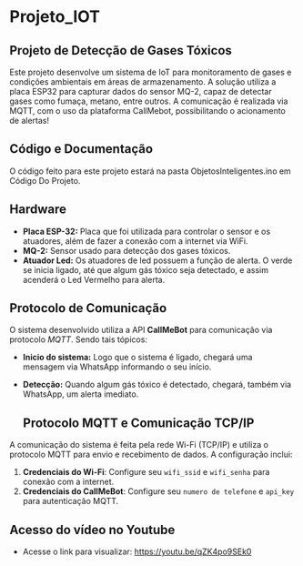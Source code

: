 # Projeto_IOT

## Projeto de Detecção de Gases Tóxicos
Este projeto desenvolve um sistema de IoT para monitoramento de gases e condições ambientais em áreas de armazenamento. A solução utiliza a placa ESP32 para capturar dados do sensor MQ-2, capaz de detectar gases como fumaça, metano, entre outros. A comunicação é realizada via MQTT, com o uso da plataforma CallMebot, possibilitando o acionamento de alertas! 

## Código e Documentação
O código feito para este projeto estará na pasta ObjetosInteligentes.ino em Código Do Projeto. 

## Hardware

- **Placa ESP-32:** Placa que foi utilizada para controlar o sensor e os atuadores, além de fazer a conexão com a internet via WiFi.
- **MQ-2:** Sensor usado para detecção dos gases tóxicos.
- **Atuador Led:** Os atuadores de led possuem a função de alerta. O verde se inicia ligado, até que algum gás tóxico seja detectado, e assim acenderá o Led Vermelho para alerta.

## Protocolo de Comunicação 

O sistema desenvolvido utiliza a API **CallMeBot** para comunicação via protocolo *MQTT*. Sendo tais tópicos:

- **Inicio do sistema:** Logo que o sistema é ligado, chegará uma mensagem via WhatsApp informando o seu início.
- **Detecção:** Quando algum gás tóxico é detectado, chegará, também via WhatsApp, um alerta imediato.

  ## Protocolo MQTT e Comunicação TCP/IP

A comunicação do sistema é feita pela rede Wi-Fi (TCP/IP) e utiliza o protocolo MQTT para envio e recebimento de dados. A configuração inclui:
1. **Credenciais do Wi-Fi**: Configure seu `wifi_ssid` e `wifi_senha` para conexão com a internet.
2. **Credenciais do CallMeBot**: Configure seu `numero de telefone` e `api_key` para autenticação MQTT.

## Acesso do vídeo no Youtube
- Acesse o link para visualizar: https://youtu.be/qZK4po9SEk0


